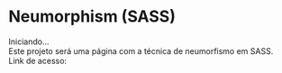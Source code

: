 # Neumorphism (SASS)

Iniciando...<br>
Este projeto será uma página com a técnica de neumorfismo em SASS.<br>
Link de acesso: 
